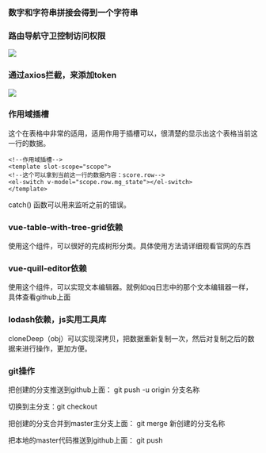 ### 数字和字符串拼接会得到一个字符串

### 路由导航守卫控制访问权限

![](F:\web\web\ShoppingAdministration\images\搜狗截图20200730130356.jpg)

### 通过axios拦截，来添加token

![](F:\web\web\ShoppingAdministration\images\通过axios请求拦截添加token.jpg)

### 作用域插槽

这个在表格中非常的适用，适用作用于插槽可以，很清楚的显示出这个表格当前这一行的数据。

```vue
<!--作用域插槽-->
<template slot-scope="scope">
<!--这个可以拿到当前这一行的数据内容：score.row-->
<el-switch v-model="scope.row.mg_state"></el-switch>
</template>
```

catch()  函数可以用来监听之前的错误。

### vue-table-with-tree-grid依赖

使用这个组件，可以很好的完成树形分类。具体使用方法请详细观看官网的东西

### vue-quill-editor依赖

使用这个组件，可以实现文本编辑器。就例如qq日志中的那个文本编辑器一样，具体查看github上面

### lodash依赖，js实用工具库

cloneDeep（obj）可以实现深拷贝，把数据重新复制一次，然后对复制之后的数据来进行操作，更加方便。

### git操作

把创建的分支推送到github上面： git push -u origin 分支名称

切换到主分支：git checkout

把创建的分支合并到master主分支上面： git merge 新创建的分支名称

把本地的master代码推送到github上面： git push